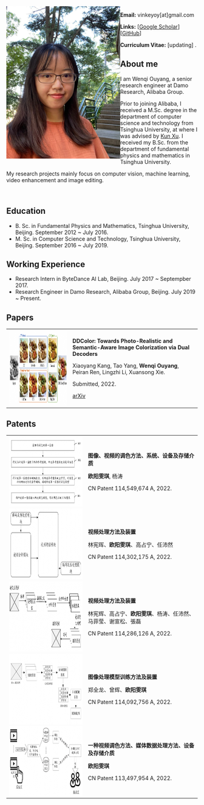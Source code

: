 <img align="left" width="300" height="400" src="data/my_photo.jpg">

**Email:** vinkeyoy[at]gmail.com

**Links:** [[Google Scholar](https://scholar.google.com/citations?user=pYeM5JUAAAAJ&hl=zh-CN)] [[GitHub](https://github.com/Vicky0522)]

**Curriculum Vitae:** [updating] .


## About me
I am Wenqi Ouyang, a senior research engineer at Damo Research, Alibaba Group.

Prior to joining Alibaba, I received a M.Sc. degree in the department of computer science and technology from Tsinghua University, at where I was advised by [Kun Xu](https://cg.cs.tsinghua.edu.cn/people/~kun/). I received my B.Sc. from the department of fundamental physics and mathematics in Tsinghua University.

My research projects mainly focus on computer vision, machine learning, video enhancement and image editing.

</br >

## Education
* B. Sc. in Fundamental Physics and Mathematics, Tsinghua University, Beijing. September 2012 ~ July 2016.
* M. Sc. in Computer Science and Technology, Tsinghua University, Beijing. September 2016 ~ July 2019.

## Working Experience
* Research Intern in ByteDance AI Lab, Beijing. July 2017 ~ Septempber 2017.
* Research Engineer in Damo Research, Alibaba Group, Beijing. July 2019 ~ Present.

## Papers
<table>
  <tr>
    <td><img align="left" width="360" height="200" src="data/paper_figure/ddcolor.png"></td>
    <td>
      <p><b>DDColor: Towards Photo-Realistic and Semantic-Aware Image Colorization via Dual Decoders</b></p>
      <p>Xiaoyang Kang, Tao Yang, <b>Wenqi Ouyang</b>, Peiran Ren, Lingzhi Li, Xuansong Xie.</p>
      <p>Submitted, 2022.</p>
      <p><a href="https://arxiv.org/abs/2212.11613" target="_blank" rel="noopener">
				 <i class="fa fa-file" aria-hidden="true"></i> arXiv </a> 
      </p>
    </td>
  </tr>
</table>


## Patents
<table>
  <tr>
    <td><img align="left" width="333" height="185" src="data/paper_figure/patent_1.png"></td>
    <td>
      <p><b>图像、视频的调色方法、系统、设备及存储介质</b></p>
      <p><b>欧阳雯琪</b>, 杨涛</p>
      <p>CN Patent 114,549,674 A, 2022.</p>
    </td>
  </tr>
  <tr>
    <td><img align="left" width="333" height="185" src="data/paper_figure/patent_2.png"></td>
    <td>
      <p><b>视频处理方法及装置</b></p>
      <p>林宪晖、<b>欧阳雯琪</b>、高占宁、任沛然</p>
      <p>CN Patent 114,302,175 A, 2022.</p>
    </td>
  </tr>
  <tr>
    <td><img align="left" width="333" height="185" src="data/paper_figure/patent_3.png"></td>
    <td>
      <p><b>视频处理方法及装置</b></p>
      <p>林宪辉、高占宁、<b>欧阳雯琪</b>、杨涛、任沛然、马菲莹、谢宣松、張磊</p>
      <p>CN Patent 114,286,126 A, 2022.</p>
    </td>
  </tr>
  <tr>
    <td><img align="left" width="333" height="185" src="data/paper_figure/patent_4.png"></td>
    <td>
      <p><b>图像处理模型训练方法及装置</b></p>
      <p>郑全龙、曾辉、<b>欧阳雯琪</b></p>
      <p>CN Patent 114,092,756 A, 2022.</p>
    </td>
  </tr>
  <tr>
    <td><img align="left" width="333" height="185" src="data/paper_figure/patent_5.png"></td>
    <td>
      <p><b>一种视频调色方法、媒体数据处理方法、设备及存储介质</b></p>
      <p><b>欧阳雯琪</b></p>
      <p>CN Patent 113,497,954 A, 2022.</p>
    </td>
  </tr>
</table>

